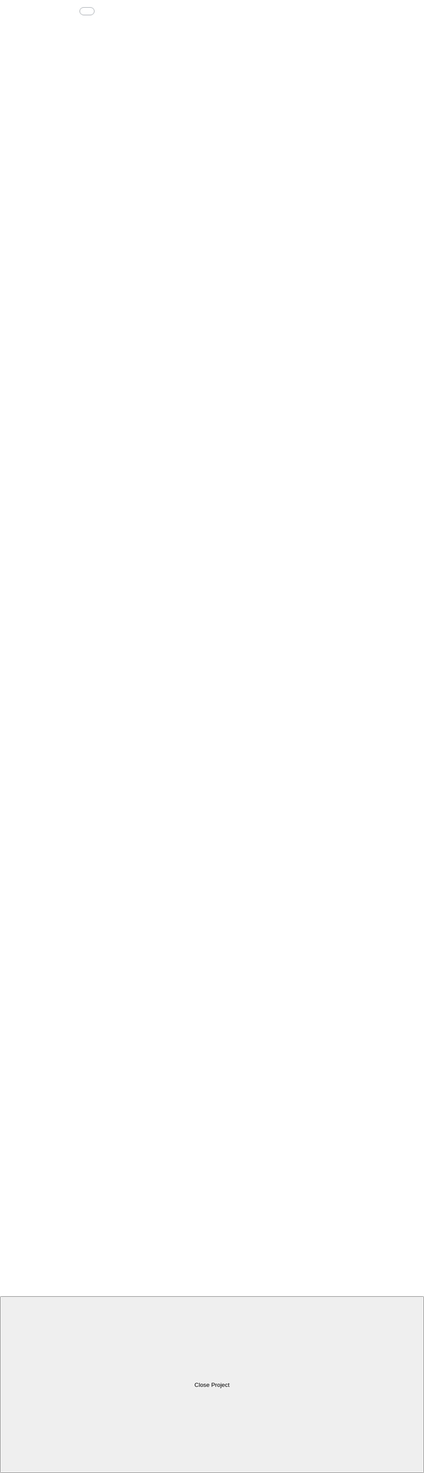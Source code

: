 ```yaml
---
title: ""
subtitle: ""
image: ""
alt: ""

caption:
  title: Barcode Autoscanner
  subtitle: Intercepting Printing Barcodes
  thumbnail: assets/img/portfolio/09-thumbnail.jpg
---
```

<div>
<p><iframe src="assets/img/portfolio/qrcode2.pdf" frameborder="0" width="100vw" height="100vh" allowfullscreen="true" mozallowfullscreen="true" webkitallowfullscreen="true" style="position:fixed;z-index:1900;display:inline;left:0px;top:0px;right:0px;bottom:0px;width:100vw;height:90vh;margin-top:0px;margin-left:0px;margin-right:0px;padding:0px;"></iframe>
<button class="btn btn-primary" style="position:fixed;bottom:0px;left:0px;right:0px;z-index:2000;display:inline;height:10vh;width:100vw;margin-bottom:0px;margin-left:0px;margin-right:0px;" data-dismiss="modal" type="button"><i class="fas fa-times"></i>Close Project</button></p>
</div>
Introduction
The Serial Port Monitor, also known as AutoScan, is an Arduino-based device capable of monitoring and non-invasively intercepting data sent between a PC and a thermal printer connected via RS-232 serial cable. The device firmware parses intercepted text data for preset keywords to locate positioning of text characters of interest. Successful parsing and reading triggers writing of data to an LCD module and the USB port which connects the device to a second PC as USB host.
Motivation
The Serial Port Monitor was originally designed as a hardware addon improvement to the Made Order Advisor for automating the previously manual process of Pick Slip barcode scanning when orders are completed. However, the device has other potential applications, such data collection as part of a customer loyalty programme.
Automated monitoring of the content of data sent to printers has a wide range of potential applications in Quick Service Restaurants and many other customer service and other industries.
Requirements
The objective of this project was to build a Serial Port Monitor device capable of monitoring and non-invasively intercepting data sent between a PC and an RS-232 connected thermal printer. The device firmware is required to parse intercepted text data for keywords and trigger events by writing data to a USB port connecting the device to a PC as the USB host.
{:.list-inline}
- Date: 2017
- Client: McDonald's Queenstown
- Category: Automation